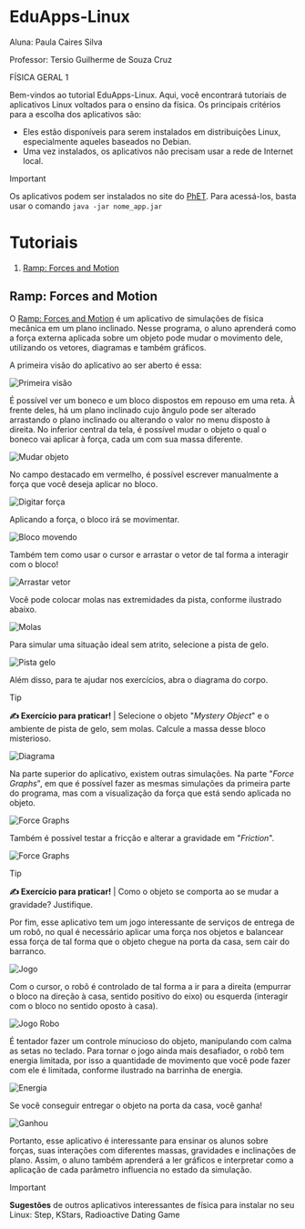 # EduApps-Linux

Aluna: Paula Caires Silva

Professor: Tersio Guilherme de Souza Cruz

FÍSICA GERAL 1 

Bem-vindos ao tutorial EduApps-Linux. Aqui, você encontrará tutoriais de aplicativos Linux voltados para o ensino da física. 
Os principais critérios para a escolha dos aplicativos são:
- Eles estão disponíveis para serem instalados em distribuições Linux, especialmente aqueles baseados no Debian.
- Uma vez instalados, os aplicativos não precisam usar a rede de Internet local.


> [!IMPORTANT] 
> Os aplicativos podem ser instalados no site do [PhET](https://phet.colorado.edu/). Para acessá-los, basta usar o comando `java -jar nome_app.jar`

# Tutoriais

1. [Ramp: Forces and Motion](#ramp-forces-and-motion)

## Ramp: Forces and Motion

O [Ramp: Forces and Motion](https://phet.colorado.edu/en/simulations/ramp-forces-and-motion) é um aplicativo de simulações de física mecânica em um plano inclinado.
Nesse programa, o aluno aprenderá como a força externa aplicada sobre um objeto pode mudar o movimento dele, utilizando os vetores, diagramas e também gráficos.

A primeira visão do aplicativo ao ser aberto é essa:

![Primeira visão](assets/ramp/1.png)

É possível ver um boneco e um bloco dispostos em repouso em uma reta. À frente deles, há um plano inclinado cujo ângulo pode ser alterado arrastando o plano inclinado ou alterando o valor no menu disposto à direita.
No inferior central da tela, é possível mudar o objeto o qual o boneco vai aplicar à força, cada um com sua massa diferente.

![Mudar objeto](assets/ramp/2.png)

No campo destacado em vermelho, é possível escrever manualmente a força que você deseja aplicar no bloco.

![Digitar força](assets/ramp/3.png)

Aplicando a força, o bloco irá se movimentar.

![Bloco movendo](assets/ramp/4.png)

Também tem como usar o cursor e arrastar o vetor de tal forma a interagir com o bloco!

![Arrastar vetor](assets/ramp/5.png)

Você pode colocar molas nas extremidades da pista, conforme ilustrado abaixo.

![Molas](assets/ramp/6.png)

Para simular uma situação ideal sem atrito, selecione a pista de gelo.

![Pista gelo](assets/ramp/7.png)

Além disso, para te ajudar nos exercícios, abra o diagrama do corpo.

> [!TIP]
> **✍️ Exercício para praticar!** | Selecione o objeto "_Mystery Object_" e o ambiente de pista de gelo, sem molas. Calcule a massa desse bloco misterioso.

![Diagrama](assets/ramp/8.png)

Na parte superior do aplicativo, existem outras simulações. Na parte "_Force Graphs_", em que é possível fazer as mesmas simulações da primeira parte do programa, mas com a visualização da força que está sendo aplicada no objeto.

![Force Graphs](assets/ramp/9.png)

Também é possível testar a fricção e alterar a gravidade em "_Friction_".

![Force Graphs](assets/ramp/12.png)

> [!TIP]
> **✍️ Exercício para praticar!** | Como o objeto se comporta ao se mudar a gravidade? Justifique.

Por fim, esse aplicativo tem um jogo interessante de serviços de entrega de um robô, no qual é necessário aplicar uma força nos objetos e balancear essa força de tal forma que o objeto chegue na porta da casa, sem cair do barranco.

![Jogo](assets/ramp/13.png)

Com o cursor, o robô é controlado de tal forma a ir para a direita (empurrar o bloco na direção à casa, sentido positivo do eixo) ou esquerda (interagir com o bloco no sentido oposto à casa).

![Jogo Robo](assets/ramp/14.png)

É tentador fazer um controle minucioso do objeto, manipulando com calma as setas no teclado. Para tornar o jogo ainda mais desafiador, o robô tem energia limitada, por isso a quantidade de movimento que você pode fazer com ele é limitada, conforme ilustrado na barrinha de energia.

![Energia](assets/ramp/15.png)

Se você conseguir entregar o objeto na porta da casa, você ganha!

![Ganhou](assets/ramp/15.png)

Portanto, esse aplicativo é interessante para ensinar os alunos sobre forças, suas interações com diferentes massas, gravidades e inclinações de plano. Assim, o aluno também aprenderá a ler gráficos e interpretar como a aplicação de cada parâmetro influencia no estado da simulação.

> [!IMPORTANT]
> **Sugestões** de outros aplicativos interessantes de física para instalar no seu Linux: Step, KStars, Radioactive Dating Game

